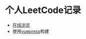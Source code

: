 # 个人LeetCode记录
* [在线浏览](https://zhaozecheng.github.io/leetcode/)
* 使用[vuepress](https://v1.vuepress.vuejs.org/)构建
